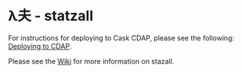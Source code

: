 # λ夫 - statzall
For instructions for deploying to Cask CDAP, please see the following: [Deploying to CDAP](http://docs.cdap.io/cdap/current/en/developers-manual/getting-started/building-apps.html).

Please see the [Wiki](../../wiki) for more information on stazall.

